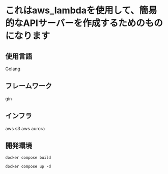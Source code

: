 # これはaws_lambdaを使用して、簡易的なAPIサーバーを作成するためのものになります

## 使用言語
Golang

## フレームワーク
gin

## インフラ
aws s3
aws aurora


## 開発環境

`docker compose build`

`docker compose up -d`
